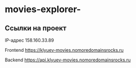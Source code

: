 # movies-explorer-

## Ссылки на проект

IP-адрес 158.160.33.89

Frontend https://klyuev-movies.nomoredomainsrocks.ru

Backend https://api.klyuev-movies.nomoredomainsrocks.ru
